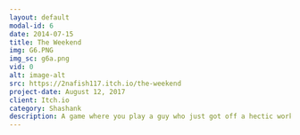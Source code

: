 ```yaml
---
layout: default
modal-id: 6
date: 2014-07-15
title: The Weekend
img: G6.PNG
img_sc: g6a.png
vid: 0
alt: image-alt
src: https://2nafish117.itch.io/the-weekend
project-date: August 12, 2017
client: Itch.io
category: Shashank
description: A game where you play a guy who just got off a hectic work day, and plans to relax on the weekend.
---
```

